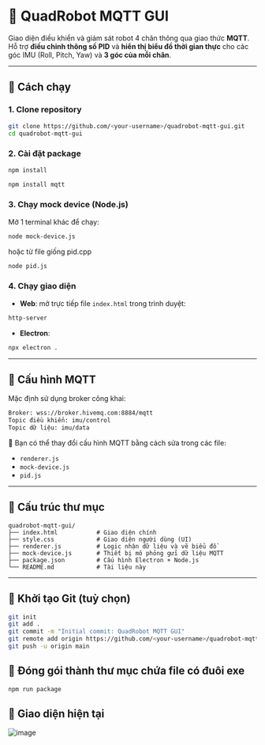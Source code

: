 # 🦿 QuadRobot MQTT GUI

Giao diện điều khiển và giám sát robot 4 chân thông qua giao thức **MQTT**.
Hỗ trợ **điều chỉnh thông số PID** và **hiển thị biểu đồ thời gian thực** cho các góc IMU (Roll, Pitch, Yaw) và **3 góc của mỗi chân**.

---

## 🚀 Cách chạy

### 1. Clone repository

```bash
git clone https://github.com/<your-username>/quadrobot-mqtt-gui.git
cd quadrobot-mqtt-gui
```

### 2. Cài đặt package

```bash
npm install
```
```bash
npm install mqtt
```
### 3. Chạy mock device (Node.js)
Mở 1 terminal khác để chạy:
```bash
node mock-device.js
```
hoặc từ file giống pid.cpp
```bash
node pid.js
```
### 4. Chạy giao diện

* **Web**: mở trực tiếp file `index.html` trong trình duyệt:
 ```bash
http-server
```

* **Electron**:
```bash
npx electron .
```


---

## 📡 Cấu hình MQTT

Mặc định sử dụng broker công khai:

```bash
Broker: wss://broker.hivemq.com:8884/mqtt
Topic điều khiển: imu/control
Topic dữ liệu: imu/data
```

🔧 Bạn có thể thay đổi cấu hình MQTT bằng cách sửa trong các file:

* `renderer.js`
* `mock-device.js`
* `pid.js`

---

## 📁 Cấu trúc thư mục

```
quadrobot-mqtt-gui/
├── index.html           # Giao diện chính
├── style.css            # Giao diện người dùng (UI)
├── renderer.js          # Logic nhận dữ liệu và vẽ biểu đồ
├── mock-device.js       # Thiết bị mô phỏng gửi dữ liệu MQTT
├── package.json         # Cấu hình Electron + Node.js
└── README.md            # Tài liệu này
```

---

## 📌 Khởi tạo Git (tuỳ chọn)

```bash
git init
git add .
git commit -m "Initial commit: QuadRobot MQTT GUI"
git remote add origin https://github.com/<your-username>/quadrobot-mqtt-gui.git
git push -u origin main
```
## 📌 Đóng gói thành thư mục chứa file có đuôi exe
```bash
npm run package    

```
## 📸 Giao diện hiện tại
![image](https://github.com/user-attachments/assets/38e510be-0a54-4d64-aae1-b60a1cf09f54)

 
